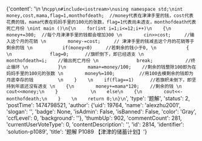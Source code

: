 {'content': '\n    \n```cpp\n#include<iostream>\nusing namespace std;\nint money,cost,mama,flag=1,monthofdeath;  //money代表在津津手里的钱，cost代表花费的钱，mama代表在妈妈手里的100元的张数，flag=1代表尚未透支，monthofdeath代表死亡月份 \nint main ()\n{\n    for(int i=1;i<=12;i++)\n    {\n        money+=300;  //每个月津津手里的钱都会增加300 \n        cin>>cost;     //输入这个月的花销 \n        money-=cost;     // 津津手里的钱减去这个月的花销等于剩余的钱 \n           if(money<0)     //若剩余的钱小于0, \n           {     \n              flag=0;      //旗帜倒下，即已经透支 \n              monthofdeath=i;    //输出死亡月份 \n              break;            //终止循环 \n           }\n        mama+=money/100;    //剩余的钱整除100即为在妈妈手里的100元的张数 \n        money%=100;         //用100去模剩余的钱即为月底幸存的钱         \n    }    \n    if(flag==1)      //若旗帜未倒下，即坚持到年底还没有透支 \n    {\n        money+=mama*120;    //剩余的钱 \n        cout<<money;\n    }            \n    else\n    {\n        cout<<-monthofdeath;\n    }    \n    return 0;\n}\n```', 'type': '题解', 'status': 2, 'postTime': 1474798521, 'author': {'uid': 19764, 'name': 'alexzhu2001', 'slogan': '', 'badge': None, 'isAdmin': False, 'isBanned': False, 'color': 'Gray', 'ccfLevel': 0, 'background': ''}, 'thumbUp': 902, 'commentCount': 281, 'currentUserVoteType': 0, 'contentDescription': '', 'id': 2814, 'identifier': 'solution-p1089', 'title': '题解 P1089 【津津的储蓄计划】'}